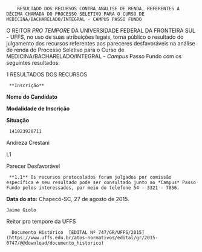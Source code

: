         RESULTADO DOS RECURSOS CONTRA ANÁLISE DE RENDA, REFERENTES À DÉCIMA CHAMADA DO PROCESSO SELETIVO PARA O CURSO DE MEDICINA/BACHARELADO/INTEGRAL - CAMPUS PASSO FUNDO  

O REITOR *PRO TEMPORE* DA UNIVERSIDADE FEDERAL DA FRONTEIRA SUL - UFFS, no uso de suas atribuições legais, torna público o resultado do julgamento dos recursos referentes aos pareceres desfavoráveis na análise de renda do Processo Seletivo para o Curso de MEDICINA/BACHARELADO/INTEGRAL - *Campus* Passo Fundo com os seguintes resultados:

 1 RESULTADOS DOS RECURSOS

     **Inscrição**

   **Nome do Candidato**

   **Modalidade de Inscrição**

   **Situação**

     141023920711

   Andreza Crestani

   L1

   Parecer Desfavorável

     **1.1** Os recursos protocolados foram julgados por comissão específica e seu resultado pode ser consultado junto ao *Campus* Passo Fundo pelos interessados, por meio do telefone 54 - 3321 - 7056.

  

   **Data do ato:** Chapecó-SC, 27 de agosto de 2015.   
 

    Jaime Giolo   
 Reitor pro tempore da UFFS 

      Documento Histórico  [EDITAL Nº 747/GR/UFFS/2015](https://www.uffs.edu.br/atos-normativos/edital/gr/2015-0747/@@download/documento_historico)     
      
